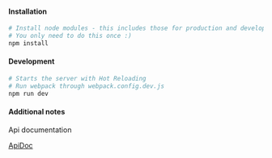 
#### Installation
```bash
# Install node modules - this includes those for production and development
# You only need to do this once :)
npm install
```

#### Development

```bash
# Starts the server with Hot Reloading
# Run webpack through webpack.config.dev.js
npm run dev

```

#### Additional notes
Api documentation

[ApiDoc](https://app.swaggerhub.com/apis-docs/sergioshev/todo-test-server/1.0.0)

